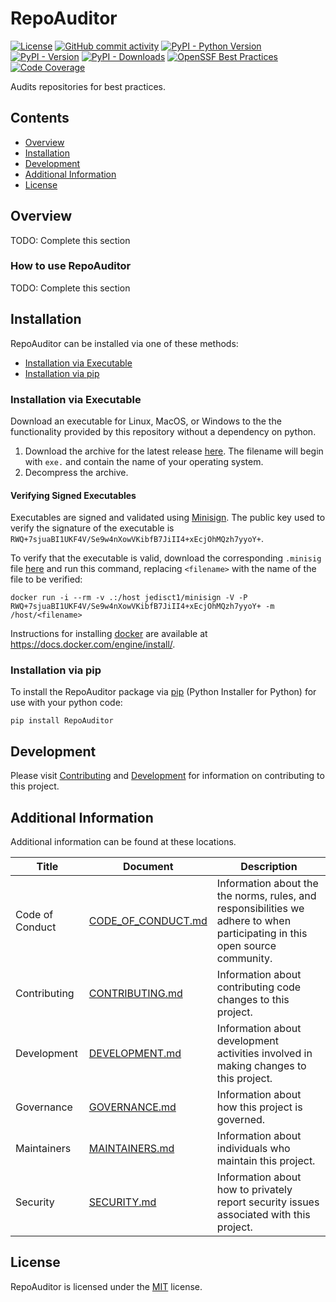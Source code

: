 # RepoAuditor

<!-- BEGIN: Exclude Package -->
<!-- [BEGIN] Badges -->
[![License](https://img.shields.io/github/license/gt-sse-center/RepoAuditor?color=dark-green)](https://github.com/gt-sse-center/RepoAuditor/blob/master/LICENSE.txt)
[![GitHub commit activity](https://img.shields.io/github/commit-activity/y/gt-sse-center/RepoAuditor?color=dark-green)](https://github.com/gt-sse-center/RepoAuditor/commits/main/)
[![PyPI - Python Version](https://img.shields.io/pypi/pyversions/RepoAuditor?color=dark-green)](https://pypi.org/project/RepoAuditor/)
[![PyPI - Version](https://img.shields.io/pypi/v/RepoAuditor?color=dark-green)](https://pypi.org/project/RepoAuditor/)
[![PyPI - Downloads](https://img.shields.io/pypi/dm/repoauditor)](https://pypistats.org/packages/repoauditor)
[![OpenSSF Best Practices](https://www.bestpractices.dev/projects/9353/badge)](https://www.bestpractices.dev/projects/9353)
[![Code Coverage](https://img.shields.io/endpoint?url=https://gist.githubusercontent.com/davidbrownell/2f9d770d13e3a148424f374f74d41f4b/raw/RepoAuditor_coverage.json)](https://github.com/gt-sse-center/RepoAuditor/actions)
<!-- [END] Badges -->
<!-- END: Exclude Package -->

Audits repositories for best practices.

<!-- BEGIN: Exclude Package -->
## Contents
- [Overview](#overview)
- [Installation](#installation)
- [Development](#development)
- [Additional Information](#additional-information)
- [License](#license)
<!-- END: Exclude Package -->

## Overview
TODO: Complete this section

### How to use RepoAuditor
TODO: Complete this section

<!-- BEGIN: Exclude Package -->
## Installation
<!-- [BEGIN] Installation -->
RepoAuditor can be installed via one of these methods:

- [Installation via Executable](#installation-via-executable)
- [Installation via pip](#installation-via-pip)

### Installation via Executable
Download an executable for Linux, MacOS, or Windows to the the functionality provided by this repository without a dependency on python.

1. Download the archive for the latest release [here](https://github.com/gt-sse-center/RepoAuditor/releases/latest). The filename will begin with `exe.` and contain the name of your operating system.
2. Decompress the archive.

#### Verifying Signed Executables
Executables are signed and validated using [Minisign](https://jedisct1.github.io/minisign/). The public key used to verify the signature of the executable is `RWQ+7sjuaBI1UKF4V/Se9w4nXowVKibfB7JiII4+xEcjOhMQzh7yyoY+`.

To verify that the executable is valid, download the corresponding `.minisig` file [here](https://github.com/gt-sse-center/RepoAuditor/releases/latest) and run this command, replacing `<filename>` with the name of the file to be verified:

`docker run -i --rm -v .:/host jedisct1/minisign -V -P RWQ+7sjuaBI1UKF4V/Se9w4nXowVKibfB7JiII4+xEcjOhMQzh7yyoY+ -m /host/<filename>`

Instructions for installing [docker](https://docker.com) are available at https://docs.docker.com/engine/install/.

### Installation via pip
To install the RepoAuditor package via [pip](https://pip.pypa.io/en/stable/) (Python Installer for Python) for use with your python code:

`pip install RepoAuditor`

<!-- [END] Installation -->

## Development
<!-- [BEGIN] Development -->
Please visit [Contributing](https://github.com/gt-sse-center/RepoAuditor/blob/main/CONTRIBUTING.md) and [Development](https://github.com/gt-sse-center/RepoAuditor/blob/main/DEVELOPMENT.md) for information on contributing to this project.<!-- [END] Development -->

<!-- END: Exclude Package -->

## Additional Information
Additional information can be found at these locations.

<!-- [BEGIN] Additional Information -->
| Title | Document | Description |
| --- | --- | --- |
| Code of Conduct | [CODE_OF_CONDUCT.md](https://github.com/gt-sse-center/RepoAuditor/blob/main/CODE_OF_CONDUCT.md) | Information about the the norms, rules, and responsibilities we adhere to when participating in this open source community. |
| Contributing | [CONTRIBUTING.md](https://github.com/gt-sse-center/RepoAuditor/blob/main/CONTRIBUTING.md) | Information about contributing code changes to this project. |
| Development | [DEVELOPMENT.md](https://github.com/gt-sse-center/RepoAuditor/blob/main/DEVELOPMENT.md) | Information about development activities involved in making changes to this project. |
| Governance | [GOVERNANCE.md](https://github.com/gt-sse-center/RepoAuditor/blob/main/GOVERNANCE.md) | Information about how this project is governed. |
| Maintainers | [MAINTAINERS.md](https://github.com/gt-sse-center/RepoAuditor/blob/main/MAINTAINERS.md) | Information about individuals who maintain this project. |
| Security | [SECURITY.md](https://github.com/gt-sse-center/RepoAuditor/blob/main/SECURITY.md) | Information about how to privately report security issues associated with this project. |
<!-- [END] Additional Information -->

## License

RepoAuditor is licensed under the <a href="https://choosealicense.com/licenses/mit/" target="_blank">MIT</a> license.
